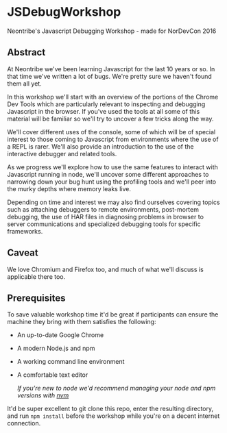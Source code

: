 # JSDebugWorkshop
Neontribe's Javascript Debugging Workshop - made for NorDevCon 2016

## Abstract
At Neontribe we've been learning Javascript for the last 10 years or so. In that time we've written a lot of bugs. We're pretty sure we haven't found them all yet.

In this workshop we'll start with an overview of the portions of the Chrome Dev Tools which are particularly relevant to inspecting and debugging Javascript in the browser. If you've used the tools at all some of this material will be familiar so we'll try to uncover a few tricks along the way.

We'll cover different uses of the console, some of which will be of special interest to those coming to Javascript from environments where the use of a REPL is rarer. We'll also provide an introduction to the use of the interactive debugger and related tools.

As we progress we'll explore how to use the same features to interact with Javascript running in node, we'll uncover some different approaches to narrowing down your bug hunt using the profiling tools and we'll peer into the murky depths where memory leaks live.

Depending on time and interest we may also find ourselves covering topics such as attaching debuggers to remote environments, post-mortem debugging, the use of HAR files in diagnosing problems in browser to server communications and specialized debugging tools for specific frameworks.

## Caveat

We love Chromium and Firefox too, and much of what we'll discuss is applicable there too.

## Prerequisites
To save valuable workshop time it'd be great if participants can ensure the machine they bring with them satisfies the following:

* An up-to-date Google Chrome
* A modern Node.js and npm  
* A working command line environment
* A comfortable text editor

  *If you're new to node we'd recommend managing your node and npm versions with [nvm](https://github.com/creationix/nvm)*

It'd be super excellent to git clone this repo, enter the resulting directory, and run `npm install` before the workshop while you're on a decent internet connection.
